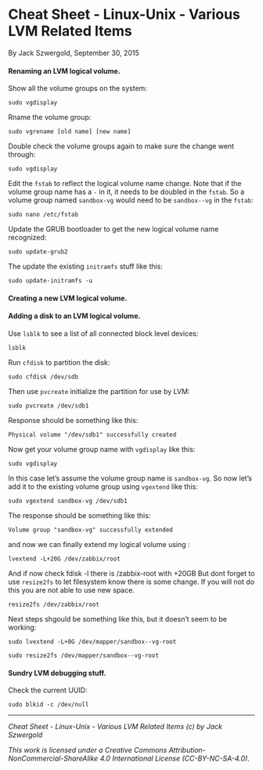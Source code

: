 # Cheat Sheet - Linux-Unix - Various LVM Related Items

By Jack Szwergold, September 30, 2015

#### Renaming an LVM logical volume.

Show all the volume groups on the system:

	sudo vgdisplay

Rname the volume group:

	sudo vgrename [old name] [new name]

Double check the volume groups again to make sure the change went through:

    sudo vgdisplay

Edit the `fstab` to reflect the logical volume name change. Note that if the volume group name has a `-` in it, it needs to be doubled in the `fstab`. So a volume group named `sandbox-vg` would need to be `sandbox--vg` in the `fstab`:

	sudo nano /etc/fstab

Update the GRUB bootloader to get the new logical volume name recognized:

	sudo update-grub2

The update the existing `initramfs` stuff like this:

	sudo update-initramfs -u

#### Creating a new LVM logical volume.


#### Adding a disk to an LVM logical volume.

Use `lsblk` to see a list of all connected block level devices:

    lsblk

Run `cfdisk` to partition the disk:

	sudo cfdisk /dev/sdb

Then use `pvcreate` initialize the partition for use by LVM:

	sudo pvcreate /dev/sdb1

Response should be something like this:

    Physical volume "/dev/sdb1" successfully created

Now get your volume group name with `vgdisplay` like this:

    sudo vgdisplay

In this case let’s assume the volume group name is `sandbox-vg`. So now let’s add it to the existing volume group using `vgextend` like this:

	sudo vgextend sandbox-vg /dev/sdb1

The response should be something like this:

	Volume group "sandbox-vg" successfully extended


and now we can finally extend my logical volume using :

	lvextend -L+20G /dev/zabbix/root 

And if now check fdisk -l there is /zabbix-root with +20GB But dont forget to use `resize2fs` to let filesystem know there is some change. If you will not do this you are not able to use new space.

	resize2fs /dev/zabbix/root

Next steps shgould be something like this, but it doesn’t seem to be working:

    sudo lvextend -L+8G /dev/mapper/sandbox--vg-root

    sudo resize2fs /dev/mapper/sandbox--vg-root

#### Sundry LVM debugging stuff.

Check the current UUID:

	sudo blkid -c /dev/null

***

*Cheat Sheet - Linux-Unix - Various LVM Related Items (c) by Jack Szwergold*

*This work is licensed under a Creative Commons Attribution-NonCommercial-ShareAlike 4.0 International License (CC-BY-NC-SA-4.0).*


